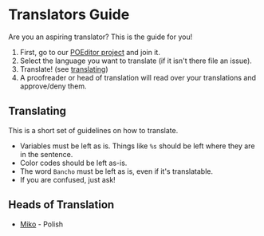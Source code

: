 # Translators Guide
Are you an aspiring translator? This is the guide for you!

1. First, go to our [POEditor project](https://poeditor.com/join/project/BwejJSQ2qs) and join it.
2. Select the language you want to translate (if it isn't there file an issue).
3. Translate! (see [translating](#translating))
4. A proofreader or head of translation will read over your translations and approve/deny them.

## Translating
This is a short set of guidelines on how to translate.
- Variables must be left as is. Things like `%s` should be left where they are in the sentence.
- Color codes should be left as-is.
- The word `Bancho` must be left as is, even if it's translatable.
- If you are confused, just ask!

## Heads of Translation
- [Miko](https://github.com/nyalter) - Polish